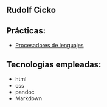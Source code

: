 ## Rudolf Cicko


## Prácticas:
+  [Procesadores de lenguajes](pl.html)


## Tecnologías empleadas:
+ html
+ css
+ pandoc
+ Markdown
